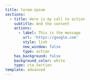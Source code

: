 ```yaml
---
title: lorem-ipsum
sections:
  - title: Here is my call to action
    subtitle: And the content
    actions:
      - label: This is the message
        url: 'https://google.com'
        style: link
        new_window: false
        type: action
    has_background: false
    background_color: white
    type: cta_section
template: advanced
---
```


